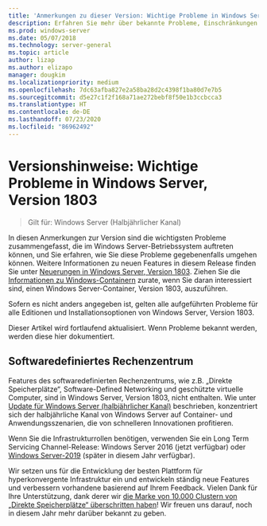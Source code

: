 ```yaml
---
title: 'Anmerkungen zu dieser Version: Wichtige Probleme in Windows Server, Version 1803'
description: Erfahren Sie mehr über bekannte Probleme, Einschränkungen oder andere Informationen, die Sie vor der Installation von Windows Server, Version 1803, benötigen
ms.prod: windows-server
ms.date: 05/07/2018
ms.technology: server-general
ms.topic: article
author: lizap
ms.author: elizapo
manager: dougkim
ms.localizationpriority: medium
ms.openlocfilehash: 7dc63afba827e2a58ba28d2c4398f1ba80d7e7b5
ms.sourcegitcommit: d5e27c1f2f168a71ae272bebf8f50e1b3ccbcca3
ms.translationtype: HT
ms.contentlocale: de-DE
ms.lasthandoff: 07/23/2020
ms.locfileid: "86962492"
---
```

# <a name="release-notes-important-issues-in-windows-server-version-1803"></a>Versionshinweise: Wichtige Probleme in Windows Server, Version 1803

>Gilt für: Windows Server (Halbjährlicher Kanal)

In diesen Anmerkungen zur Version sind die wichtigsten Probleme zusammengefasst, die im Windows Server-Betriebssystem auftreten können, und Sie erfahren, wie Sie diese Probleme gegebenenfalls umgehen können. Weitere Informationen zu neuen Features in diesem Release finden Sie unter [Neuerungen in Windows Server, Version 1803](whats-new-in-windows-server-1803.md). Ziehen Sie die [Informationen zu Windows-Containern](/virtualization/windowscontainers/about/) zurate, wenn Sie daran interessiert sind, einen Windows Server-Container, Version 1803, auszuführen. 

Sofern es nicht anders angegeben ist, gelten alle aufgeführten Probleme für alle Editionen und Installationsoptionen von Windows Server, Version 1803.  

Dieser Artikel wird fortlaufend aktualisiert. Wenn Probleme bekannt werden, werden diese hier dokumentiert. 


## <a name="software-defined-datacenter"></a>Softwaredefiniertes Rechenzentrum

Features des softwaredefinierten Rechenzentrums, wie z.B. „Direkte Speicherplätze“, Software-Defined Networking und geschützte virtuelle Computer, sind in Windows Server, Version 1803, nicht enthalten. Wie unter [Update für Windows Server (halbjährlicher Kanal)](https://cloudblogs.microsoft.com/windowsserver/2018/03/29/windows-server-semi-annual-channel-update/) beschrieben, konzentriert sich der halbjährliche Kanal von Windows Server auf Container- und Anwendungsszenarien, die von schnelleren Innovationen profitieren. 

Wenn Sie die Infrastrukturrollen benötigen, verwenden Sie ein Long Term Servicing Channel-Release: Windows Server 2016 (jetzt verfügbar) oder [Windows Server-2019](https://cloudblogs.microsoft.com/windowsserver/2018/03/20/introducing-windows-server-2019-now-available-in-preview) (später in diesem Jahr verfügbar).

Wir setzen uns für die Entwicklung der besten Plattform für hyperkonvergente Infrastruktur ein und entwickeln ständig neue Features und verbessern vorhandene basierend auf Ihrem Feedback. Vielen Dank für Ihre Unterstützung, dank derer wir [die Marke von 10.000 Clustern von „Direkte Speicherplätze“ überschritten haben](https://techcommunity.microsoft.com/t5/storage-at-microsoft/storage-spaces-direct-10-000-clusters-and-counting/ba-p/428185)! Wir freuen uns darauf, noch in diesem Jahr mehr darüber bekannt zu geben.
